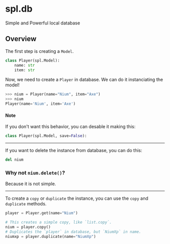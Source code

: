 # spl.db
Simple and Powerful local database

## Overview
The first step is creating a `Model`.
```py
class Player(spl.Model):
    name: str
    item: str
```
Now, we need to create a `Player` in database. We can do it instanciating the model!
```py
>>> nium = Player(name="Nium", item="Axe")
>>> nium
Player(name='Nium', item='Axe')
```
#### Note
If you don't want this behavior, you can desable it making this:
```py
class Player(spl.Model, save=False):
```
---

If you want to delete the instance from database, you can do this:
```py
del nium
```
### Why not `nium.delete()`?
Because it is not simple.

---

To create a `copy` or `duplicate` the instance, you can use the `copy` and `duplicate` methods.
```py
player = Player.get(name="Nium")

# This creates a simple copy, like `list.copy`.
nium = player.copy()
# Duplicates the `player` in database, but `NiumXp` in name.
niumxp = player.duplicate(name="NiumXp")
```
